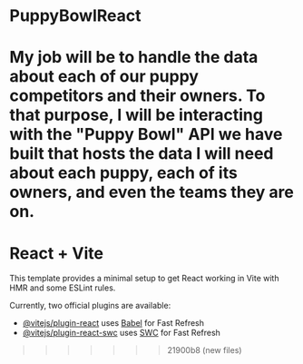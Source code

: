 # PuppyBowlReact

My job will be to handle the data about each of our puppy competitors and their owners. To that purpose, I will be interacting with the "Puppy Bowl" API we have built that hosts the data I will need about each puppy, each of its owners, and even the teams they are on.
=======
# React + Vite

This template provides a minimal setup to get React working in Vite with HMR and some ESLint rules.

Currently, two official plugins are available:

- [@vitejs/plugin-react](https://github.com/vitejs/vite-plugin-react/blob/main/packages/plugin-react/README.md) uses [Babel](https://babeljs.io/) for Fast Refresh
- [@vitejs/plugin-react-swc](https://github.com/vitejs/vite-plugin-react-swc) uses [SWC](https://swc.rs/) for Fast Refresh
>>>>>>> 21900b8 (new files)
